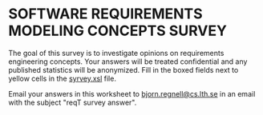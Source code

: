 # SOFTWARE REQUIREMENTS MODELING CONCEPTS SURVEY

The goal of this survey is to investigate opinions on requirements engineering concepts. Your answers will be treated confidential and any published statistics will be anonymized. Fill in the boxed fields next to yellow cells in the [syrvey.xsl] file.

Email your answers in this worksheet to bjorn.regnell@cs.lth.se in an email with the subject "reqT survey answer".

[syrvey.xsl]: https://github.com/reqT/reqT/blob/3.0.x/survey/reqT-survey.xls